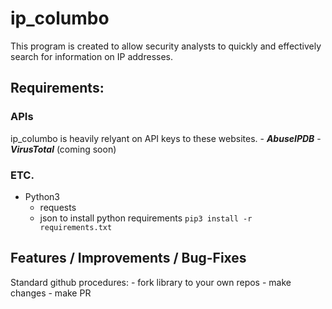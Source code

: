 
# ip_columbo
This program is created to allow security analysts to quickly and effectively search for information on IP addresses.

## Requirements:

### APIs
ip_columbo is heavily relyant on API keys to these websites.
    - ***AbuseIPDB***
    - ***VirusTotal*** (coming soon)

### ETC.
- Python3
    - requests
    - json
to install python requirements
``` pip3 install -r requirements.txt ```

## Features / Improvements / Bug-Fixes
Standard github procedures:
    - fork library to your own repos
    - make changes
    - make PR

